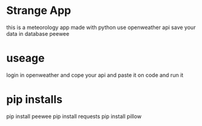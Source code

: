# Strange App
this is a meteorology app made with python
use openweather api
save your data in database peewee

# useage

login in openweather and cope your api and paste it on code and run it

# pip installs

pip install peewee
pip install requests
pip install pillow

 